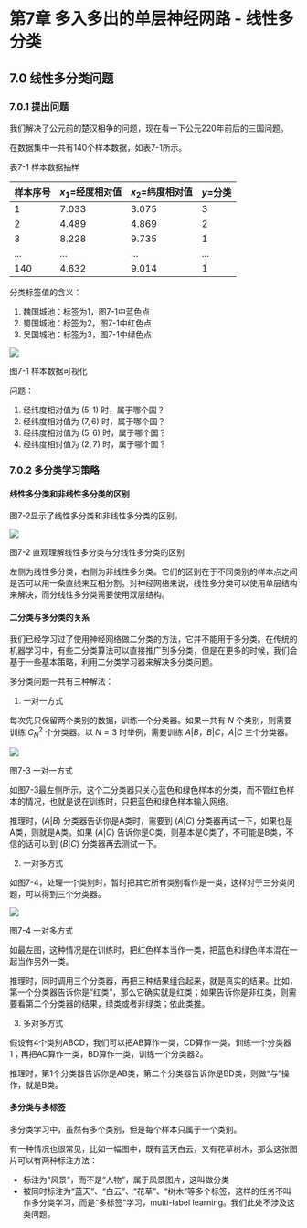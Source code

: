 <!--Copyright © Microsoft Corporation. All rights reserved.
  适用于[License](https://github.com/Microsoft/ai-edu/blob/master/LICENSE.md)版权许可-->
  
# 第7章 多入多出的单层神经网路 - 线性多分类

## 7.0 线性多分类问题

### 7.0.1 提出问题

我们解决了公元前的楚汉相争的问题，现在看一下公元220年前后的三国问题。

在数据集中一共有140个样本数据，如表7-1所示。

表7-1 样本数据抽样

|样本序号|$x_1=$经度相对值|$x_2=$纬度相对值|$y=$分类|
|---|---|---|---|
|1|7.033|3.075|3|
|2|4.489|4.869|2|
|3|8.228|9.735|1|
|...|...|...|...|
|140|4.632|9.014|1|

分类标签值的含义：

1. 魏国城池：标签为1，图7-1中蓝色点
2. 蜀国城池：标签为2，图7-1中红色点
3. 吴国城池：标签为3，图7-1中绿色点

![](https://aiedugithub4a2.blob.core.windows.net/a2-images/Images/7/source_data.png)

图7-1 样本数据可视化

问题：

1. 经纬度相对值为 $(5,1)$ 时，属于哪个国？
2. 经纬度相对值为 $(7,6)$ 时，属于哪个国？
3. 经纬度相对值为 $(5,6)$ 时，属于哪个国？
4. 经纬度相对值为 $(2,7)$ 时，属于哪个国？

### 7.0.2 多分类学习策略

#### 线性多分类和非线性多分类的区别

图7-2显示了线性多分类和非线性多分类的区别。

![](https://aiedugithub4a2.blob.core.windows.net/a2-images/Images/7/linear_vs_nonlinear.png)

图7-2 直观理解线性多分类与分线性多分类的区别

左侧为线性多分类，右侧为非线性多分类。它们的区别在于不同类别的样本点之间是否可以用一条直线来互相分割。对神经网络来说，线性多分类可以使用单层结构来解决，而分线性多分类需要使用双层结构。

#### 二分类与多分类的关系

我们已经学习过了使用神经网络做二分类的方法，它并不能用于多分类。在传统的机器学习中，有些二分类算法可以直接推广到多分类，但是在更多的时候，我们会基于一些基本策略，利用二分类学习器来解决多分类问题。

多分类问题一共有三种解法：

1. 一对一方式
   
每次先只保留两个类别的数据，训练一个分类器。如果一共有 $N$ 个类别，则需要训练 $C^2_N$ 个分类器。以 $N=3$ 时举例，需要训练 $A|B，B|C，A|C$ 三个分类器。

![](https://aiedugithub4a2.blob.core.windows.net/a2-images/Images/7/one_vs_one.png)

图7-3 一对一方式

如图7-3最左侧所示，这个二分类器只关心蓝色和绿色样本的分类，而不管红色样本的情况，也就是说在训练时，只把蓝色和绿色样本输入网络。
   
推理时，$(A|B)$ 分类器告诉你是A类时，需要到 $(A|C)$ 分类器再试一下，如果也是A类，则就是A类。如果 $(A|C)$ 告诉你是C类，则基本是C类了，不可能是B类，不信的话可以到 $(B|C)$ 分类器再去测试一下。

2. 一对多方式
   
如图7-4，处理一个类别时，暂时把其它所有类别看作是一类，这样对于三分类问题，可以得到三个分类器。

![](https://aiedugithub4a2.blob.core.windows.net/a2-images/Images/7/one_vs_multiple.png)

图7-4 一对多方式

如最左图，这种情况是在训练时，把红色样本当作一类，把蓝色和绿色样本混在一起当作另外一类。

推理时，同时调用三个分类器，再把三种结果组合起来，就是真实的结果。比如，第一个分类器告诉你是“红类”，那么它确实就是红类；如果告诉你是非红类，则需要看第二个分类器的结果，绿类或者非绿类；依此类推。

3. 多对多方式

假设有4个类别ABCD，我们可以把AB算作一类，CD算作一类，训练一个分类器1；再把AC算作一类，BD算作一类，训练一个分类器2。
    
推理时，第1个分类器告诉你是AB类，第二个分类器告诉你是BD类，则做“与”操作，就是B类。

#### 多分类与多标签

多分类学习中，虽然有多个类别，但是每个样本只属于一个类别。

有一种情况也很常见，比如一幅图中，既有蓝天白云，又有花草树木，那么这张图片可以有两种标注方法：

- 标注为“风景”，而不是“人物”，属于风景图片，这叫做分类
- 被同时标注为“蓝天”、“白云”、“花草”、“树木”等多个标签，这样的任务不叫作多分类学习，而是“多标签”学习，multi-label learning。我们此处不涉及这类问题。
